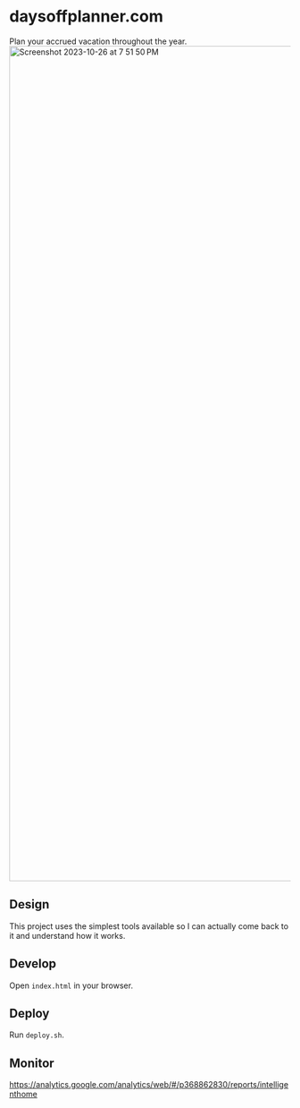 # daysoffplanner.com
Plan your accrued vacation throughout the year.
<img width="1493" alt="Screenshot 2023-10-26 at 7 51 50 PM" src="https://github.com/gannonbarnett/daysoffplanner/assets/27318170/64867397-5b9e-4151-83a6-dbae59eff563">

## Design
This project uses the simplest tools available so I can actually come back to it and understand how it works.

## Develop
Open `index.html` in your browser.

## Deploy
Run `deploy.sh`.

## Monitor
https://analytics.google.com/analytics/web/#/p368862830/reports/intelligenthome
